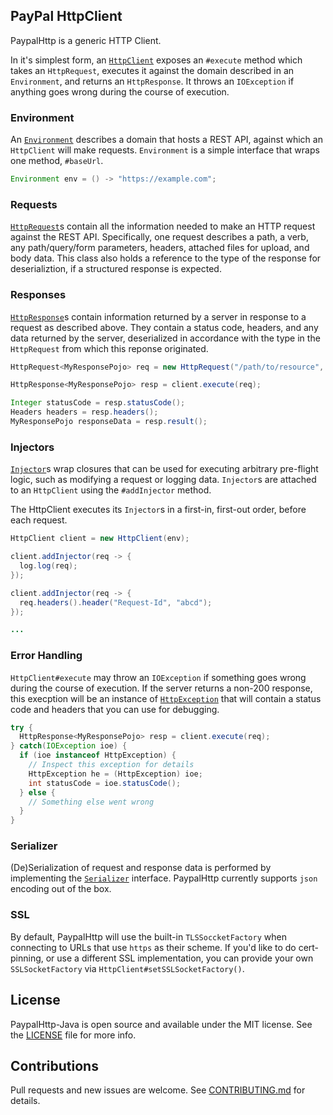 ## PayPal HttpClient

PaypalHttp is a generic HTTP Client.

In it's simplest form, an [`HttpClient`](./paypalhttp/src/main/java/com/paypal/http/HttpClient.java) exposes an `#execute` method which takes an `HttpRequest`, executes it against the domain described in an `Environment`, and returns an `HttpResponse`. It throws an `IOException` if anything goes wrong during the course of execution.

### Environment

An [`Environment`](./paypalhttp/src/main/java/com/paypal/http/Environment.java) describes a domain that hosts a REST API, against which an `HttpClient` will make requests. `Environment` is a simple interface that wraps one method, `#baseUrl`.

```java
Environment env = () -> "https://example.com";
```

### Requests

[`HttpRequest`](./paypalhttp/src/main/java/com/paypal/http/HttpRequest.java)s contain all the information needed to make an HTTP request against the REST API. Specifically, one request describes a path, a verb, any path/query/form parameters, headers, attached files for upload, and body data. This class also holds a reference to the type of the response for deserializtion, if a structured response is expected.

### Responses

[`HttpResponse`](./paypalhttp/src/main/java/com/paypal/http/HttpResponse.java)s contain information returned by a server in response to a request as described above. They contain a status code, headers, and any data returned by the server, deserialized in accordance with the type in the `HttpRequest` from which this reponse originated.

```java
HttpRequest<MyResponsePojo> req = new HttpRequest("/path/to/resource", "GET", MyResponsePojo.class);

HttpResponse<MyResponsePojo> resp = client.execute(req);

Integer statusCode = resp.statusCode();
Headers headers = resp.headers();
MyResponsePojo responseData = resp.result();
```

### Injectors

[`Injector`](./paypalhttp/src/main/java/com/paypal/http/Injector.java)s wrap closures that can be used for executing arbitrary pre-flight logic, such as modifying a request or logging data. `Injector`s are attached to an `HttpClient` using the `#addInjector` method.

The HttpClient executes its `Injector`s in a first-in, first-out order, before each request.

```java
HttpClient client = new HttpClient(env);

client.addInjector(req -> {
  log.log(req);
});

client.addInjector(req -> {
  req.headers().header("Request-Id", "abcd");
});

...
```

### Error Handling

`HttpClient#execute` may throw an `IOException` if something goes wrong during the course of execution. If the server returns a non-200 response, this execption will be an instance of [`HttpException`](./paypalhttp/src/main/java/com/paypal/http/exceptions/HttpException.java) that will contain a status code and headers that you can use for debugging. 

```java
try {
  HttpResponse<MyResponsePojo> resp = client.execute(req);
} catch(IOException ioe) {
  if (ioe instanceof HttpException) {
    // Inspect this exception for details
    HttpException he = (HttpException) ioe;
    int statusCode = ioe.statusCode();
  } else {
    // Something else went wrong
  }
}
```

### Serializer
(De)Serialization of request and response data is performed by implementing the [`Serializer`](./paypalhttp/src/main/java/com/paypal/http/serializer/Serializer.java) interface. PaypalHttp currently supports `json` encoding out of the box.

### SSL

By default, PaypalHttp will use the built-in `TLSSoccketFactory` when connecting to URLs that use `https` as their scheme. If you'd like to do cert-pinning, or use a different SSL implementation, you can provide your own `SSLSocketFactory` via `HttpClient#setSSLSocketFactory()`.

## License

PaypalHttp-Java is open source and available under the MIT license. See the [LICENSE](./LICENSE) file for more info.


## Contributions
Pull requests and new issues are welcome. See [CONTRIBUTING.md](CONTRIBUTING.md) for details.
